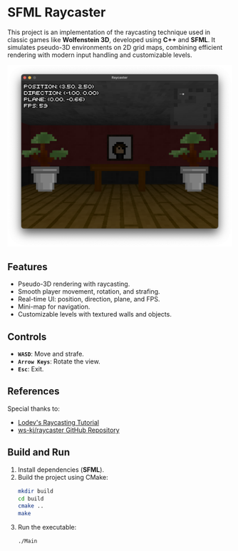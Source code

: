 
# SFML Raycaster

This project is an implementation of the raycasting technique used in classic games like **Wolfenstein 3D**, developed using **C++** and **SFML**. It simulates pseudo-3D environments on 2D grid maps, combining efficient rendering with modern input handling and customizable levels.

![Raycaster Screenshot](Screenshot.png)

## Features

- Pseudo-3D rendering with raycasting.
- Smooth player movement, rotation, and strafing.
- Real-time UI: position, direction, plane, and FPS.
- Mini-map for navigation.
- Customizable levels with textured walls and objects.

## Controls

- **`WASD`**: Move and strafe.
- **`Arrow Keys`**: Rotate the view.
- **`Esc`**: Exit.

## References

Special thanks to:
- [Lodev's Raycasting Tutorial](https://lodev.org/cgtutor/raycasting.html)
- [ws-kj/raycaster GitHub Repository](https://github.com/ws-kj/raycaster)

## Build and Run

1. Install dependencies (**SFML**).
2. Build the project using CMake:
   ```bash
   mkdir build
   cd build
   cmake ..
   make
   ```
3. Run the executable:
   ```bash
   ./Main
   ```